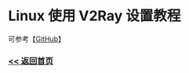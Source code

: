 # Linux 使用 V2Ray 设置教程

可参考【<a href="https://github.com/V2Server/v2rayL" target="_blank">GitHub</a>】

### [<< 返回首页](https://v2server.github.io/Help/)
